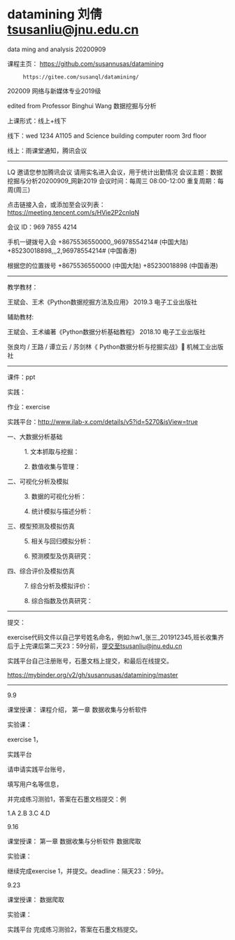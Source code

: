 # datamining  刘倩  tsusanliu@jnu.edu.cn


data ming and analysis 20200909

课程主页： https://github.com/susannusas/datamining

         https://gitee.com/susanql/datamining/

202009 网络与新媒体专业2019级 

edited from Professor Binghui Wang 数据挖掘与分析

上课形式：线上+线下 

线下：wed 1234 A1105 and Science building computer room 3rd floor 

线上：雨课堂通知，腾讯会议 

----------------

LQ 邀请您参加腾讯会议 请用实名进入会议，用于统计出勤情况
会议主题：数据挖掘与分析20200909_网新2019
会议时间：每周三 08:00-12:00
重复周期：每周(周三)

点击链接入会，或添加至会议列表：
https://meeting.tencent.com/s/HVie2P2cnlqN

会议 ID：969 7855 4214

手机一键拨号入会
+8675536550000,,96978554214# (中国大陆)
+85230018898,,,2,96978554214# (中国香港)

根据您的位置拨号
+8675536550000 (中国大陆)
+85230018898 (中国香港)

-------------------------


教学教材：

  王斌会、王术《Python数据挖掘方法及应用》
          2019.3 电子工业出版社  

辅助教材:

  王斌会、王术编著《Python数据分析基础教程》
          2018.10 电子工业出版社
          
  张良均 / 王路 / 谭立云 / 苏剑林《 Python数据分析与挖掘实战》           机械工业出版社 
  
  
---------------------

课件：ppt 

实践： 

  作业：exercise
  
  实践平台：http://www.ilab-x.com/details/v5?id=5270&isView=true
  
  
一、大数据分析基础

      1. 文本抓取与挖掘：

      2. 数值收集与管理：

二、可视化分析及模拟

      3. 数据的可视化分析：

      4. 统计模拟与描述分析：

三、模型预测及模拟仿真

      5. 相关与回归模拟分析：

      6. 预测模型及仿真研究：

四、综合评价及模拟仿真

      7. 综合分析及模拟评价：

      8. 综合指数及仿真研究：  

--------------------

提交：

exercise代码文件以自己学号姓名命名，例如:hw1_张三_201912345,班长收集齐后于上完课后第二天23：59分前，提交至tsusanliu@jnu.edu.cn
 
实践平台自己注册账号，石墨文档上提交，和最后在线提交。
  

https://mybinder.org/v2/gh/susannusas/datamining/master

 
      
-------------------

9.9
 
课堂授课： 课程介绍， 第一章 数据收集与分析软件

实验课：

exercise 1，

实践平台

请申请实践平台账号，

填写用户名等信息，

并完成练习测验1，答案在石墨文档提交：例

1.A
2.B
3.C
4.D 


9.16
 
课堂授课：  第一章 数据收集与分析软件 数据爬取

实验课：

继续完成exercise 1，并提交。deadline：隔天23：59分。


9.23

课堂授课：   数据爬取


实验课：

实践平台 完成练习测验2，答案在石墨文档提交。

